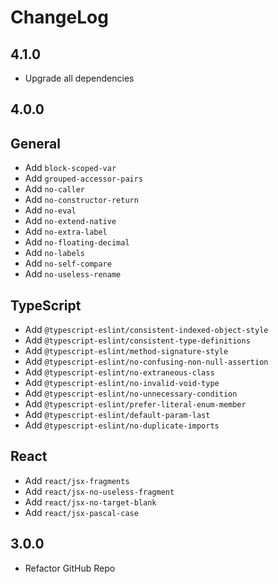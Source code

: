 # ChangeLog

## 4.1.0

- Upgrade all dependencies

## 4.0.0

## General

- Add `block-scoped-var`
- Add `grouped-accessor-pairs`
- Add `no-caller`
- Add `no-constructor-return`
- Add `no-eval`
- Add `no-extend-native`
- Add `no-extra-label`
- Add `no-floating-decimal`
- Add `no-labels`
- Add `no-self-compare`
- Add `no-useless-rename`

## TypeScript

- Add `@typescript-eslint/consistent-indexed-object-style`
- Add `@typescript-eslint/consistent-type-definitions`
- Add `@typescript-eslint/method-signature-style`
- Add `@typescript-eslint/no-confusing-non-null-assertion`
- Add `@typescript-eslint/no-extraneous-class`
- Add `@typescript-eslint/no-invalid-void-type`
- Add `@typescript-eslint/no-unnecessary-condition`
- Add `@typescript-eslint/prefer-literal-enum-member`
- Add `@typescript-eslint/default-param-last`
- Add `@typescript-eslint/no-duplicate-imports`

## React

- Add `react/jsx-fragments`
- Add `react/jsx-no-useless-fragment`
- Add `react/jsx-no-target-blank`
- Add `react/jsx-pascal-case`

## 3.0.0

- Refactor GitHub Repo
